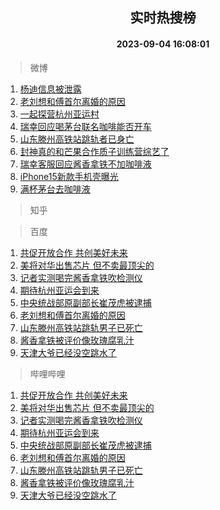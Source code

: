 <div align="center"><h2>实时热搜榜</h2><h4>2023-09-04 16:08:01</h4></div>

> 微博  

1. [杨迪信息被泄露](https://s.weibo.com/weibo?q=%23%E6%9D%A8%E8%BF%AA%E4%BF%A1%E6%81%AF%E8%A2%AB%E6%B3%84%E9%9C%B2%23&t=31&band_rank=1&Refer=top)<br />
2. [老刘想和傅首尔离婚的原因](https://s.weibo.com/weibo?q=%23%E8%80%81%E5%88%98%E6%83%B3%E5%92%8C%E5%82%85%E9%A6%96%E5%B0%94%E7%A6%BB%E5%A9%9A%E7%9A%84%E5%8E%9F%E5%9B%A0%23&t=31&band_rank=2&Refer=top)<br />
3. [一起探营杭州亚运村](https://s.weibo.com/weibo?q=%23%E4%B8%80%E8%B5%B7%E6%8E%A2%E8%90%A5%E6%9D%AD%E5%B7%9E%E4%BA%9A%E8%BF%90%E6%9D%91%23&t=31&band_rank=3&Refer=top)<br />
4. [瑞幸回应喝茅台联名咖啡能否开车](https://s.weibo.com/weibo?q=%23%E7%91%9E%E5%B9%B8%E5%9B%9E%E5%BA%94%E5%96%9D%E8%8C%85%E5%8F%B0%E8%81%94%E5%90%8D%E5%92%96%E5%95%A1%E8%83%BD%E5%90%A6%E5%BC%80%E8%BD%A6%23&t=31&band_rank=4&Refer=top)<br />
5. [山东滕州高铁站跳轨者已身亡](https://s.weibo.com/weibo?q=%23%E5%B1%B1%E4%B8%9C%E6%BB%95%E5%B7%9E%E9%AB%98%E9%93%81%E7%AB%99%E8%B7%B3%E8%BD%A8%E8%80%85%E5%B7%B2%E8%BA%AB%E4%BA%A1%23&t=31&band_rank=5&Refer=top)<br />
6. [封神真的和芒果合作质子训练营综艺了](https://s.weibo.com/weibo?q=%23%E5%B0%81%E7%A5%9E%E7%9C%9F%E7%9A%84%E5%92%8C%E8%8A%92%E6%9E%9C%E5%90%88%E4%BD%9C%E8%B4%A8%E5%AD%90%E8%AE%AD%E7%BB%83%E8%90%A5%E7%BB%BC%E8%89%BA%E4%BA%86%23&t=31&band_rank=6&Refer=top)<br />
7. [瑞幸客服回应酱香拿铁不加咖啡液](https://s.weibo.com/weibo?q=%23%E7%91%9E%E5%B9%B8%E5%AE%A2%E6%9C%8D%E5%9B%9E%E5%BA%94%E9%85%B1%E9%A6%99%E6%8B%BF%E9%93%81%E4%B8%8D%E5%8A%A0%E5%92%96%E5%95%A1%E6%B6%B2%23&t=31&band_rank=7&Refer=top)<br />
8. [iPhone15新款手机壳曝光](https://s.weibo.com/weibo?q=%23iPhone15%E6%96%B0%E6%AC%BE%E6%89%8B%E6%9C%BA%E5%A3%B3%E6%9B%9D%E5%85%89%23&t=31&band_rank=8&Refer=top)<br />
9. [满杯茅台去咖啡液](https://s.weibo.com/weibo?q=%23%E6%BB%A1%E6%9D%AF%E8%8C%85%E5%8F%B0%E5%8E%BB%E5%92%96%E5%95%A1%E6%B6%B2%23&t=31&band_rank=9&Refer=top)<br />

> 知乎  


> 百度  

1. [共促开放合作 共创美好未来](https://www.baidu.com/s?wd=%E5%85%B1%E4%BF%83%E5%BC%80%E6%94%BE%E5%90%88%E4%BD%9C+%E5%85%B1%E5%88%9B%E7%BE%8E%E5%A5%BD%E6%9C%AA%E6%9D%A5&sa=fyb_news&rsv_dl=fyb_news)<br />
2. [美将对华出售芯片 但不卖最顶尖的](https://www.baidu.com/s?wd=%E7%BE%8E%E5%B0%86%E5%AF%B9%E5%8D%8E%E5%87%BA%E5%94%AE%E8%8A%AF%E7%89%87+%E4%BD%86%E4%B8%8D%E5%8D%96%E6%9C%80%E9%A1%B6%E5%B0%96%E7%9A%84&sa=fyb_news&rsv_dl=fyb_news)<br />
3. [记者实测喝完酱香拿铁吹检测仪](https://www.baidu.com/s?wd=%E8%AE%B0%E8%80%85%E5%AE%9E%E6%B5%8B%E5%96%9D%E5%AE%8C%E9%85%B1%E9%A6%99%E6%8B%BF%E9%93%81%E5%90%B9%E6%A3%80%E6%B5%8B%E4%BB%AA&sa=fyb_news&rsv_dl=fyb_news)<br />
4. [期待杭州亚运会到来](https://www.baidu.com/s?wd=%E6%9C%9F%E5%BE%85%E6%9D%AD%E5%B7%9E%E4%BA%9A%E8%BF%90%E4%BC%9A%E5%88%B0%E6%9D%A5&sa=fyb_news&rsv_dl=fyb_news)<br />
5. [中央统战部原副部长崔茂虎被逮捕](https://www.baidu.com/s?wd=%E4%B8%AD%E5%A4%AE%E7%BB%9F%E6%88%98%E9%83%A8%E5%8E%9F%E5%89%AF%E9%83%A8%E9%95%BF%E5%B4%94%E8%8C%82%E8%99%8E%E8%A2%AB%E9%80%AE%E6%8D%95&sa=fyb_news&rsv_dl=fyb_news)<br />
6. [老刘想和傅首尔离婚的原因](https://www.baidu.com/s?wd=%E8%80%81%E5%88%98%E6%83%B3%E5%92%8C%E5%82%85%E9%A6%96%E5%B0%94%E7%A6%BB%E5%A9%9A%E7%9A%84%E5%8E%9F%E5%9B%A0&sa=fyb_news&rsv_dl=fyb_news)<br />
7. [山东滕州高铁站跳轨男子已死亡](https://www.baidu.com/s?wd=%E5%B1%B1%E4%B8%9C%E6%BB%95%E5%B7%9E%E9%AB%98%E9%93%81%E7%AB%99%E8%B7%B3%E8%BD%A8%E7%94%B7%E5%AD%90%E5%B7%B2%E6%AD%BB%E4%BA%A1&sa=fyb_news&rsv_dl=fyb_news)<br />
8. [酱香拿铁被评价像玫瑰腐乳汁](https://www.baidu.com/s?wd=%E9%85%B1%E9%A6%99%E6%8B%BF%E9%93%81%E8%A2%AB%E8%AF%84%E4%BB%B7%E5%83%8F%E7%8E%AB%E7%91%B0%E8%85%90%E4%B9%B3%E6%B1%81&sa=fyb_news&rsv_dl=fyb_news)<br />
9. [天津大爷已经没空跳水了](https://www.baidu.com/s?wd=%E5%A4%A9%E6%B4%A5%E5%A4%A7%E7%88%B7%E5%B7%B2%E7%BB%8F%E6%B2%A1%E7%A9%BA%E8%B7%B3%E6%B0%B4%E4%BA%86&sa=fyb_news&rsv_dl=fyb_news)<br />

> 哔哩哔哩  

1. [共促开放合作 共创美好未来](https://www.baidu.com/s?wd=%E5%85%B1%E4%BF%83%E5%BC%80%E6%94%BE%E5%90%88%E4%BD%9C+%E5%85%B1%E5%88%9B%E7%BE%8E%E5%A5%BD%E6%9C%AA%E6%9D%A5&sa=fyb_news&rsv_dl=fyb_news)<br />
2. [美将对华出售芯片 但不卖最顶尖的](https://www.baidu.com/s?wd=%E7%BE%8E%E5%B0%86%E5%AF%B9%E5%8D%8E%E5%87%BA%E5%94%AE%E8%8A%AF%E7%89%87+%E4%BD%86%E4%B8%8D%E5%8D%96%E6%9C%80%E9%A1%B6%E5%B0%96%E7%9A%84&sa=fyb_news&rsv_dl=fyb_news)<br />
3. [记者实测喝完酱香拿铁吹检测仪](https://www.baidu.com/s?wd=%E8%AE%B0%E8%80%85%E5%AE%9E%E6%B5%8B%E5%96%9D%E5%AE%8C%E9%85%B1%E9%A6%99%E6%8B%BF%E9%93%81%E5%90%B9%E6%A3%80%E6%B5%8B%E4%BB%AA&sa=fyb_news&rsv_dl=fyb_news)<br />
4. [期待杭州亚运会到来](https://www.baidu.com/s?wd=%E6%9C%9F%E5%BE%85%E6%9D%AD%E5%B7%9E%E4%BA%9A%E8%BF%90%E4%BC%9A%E5%88%B0%E6%9D%A5&sa=fyb_news&rsv_dl=fyb_news)<br />
5. [中央统战部原副部长崔茂虎被逮捕](https://www.baidu.com/s?wd=%E4%B8%AD%E5%A4%AE%E7%BB%9F%E6%88%98%E9%83%A8%E5%8E%9F%E5%89%AF%E9%83%A8%E9%95%BF%E5%B4%94%E8%8C%82%E8%99%8E%E8%A2%AB%E9%80%AE%E6%8D%95&sa=fyb_news&rsv_dl=fyb_news)<br />
6. [老刘想和傅首尔离婚的原因](https://www.baidu.com/s?wd=%E8%80%81%E5%88%98%E6%83%B3%E5%92%8C%E5%82%85%E9%A6%96%E5%B0%94%E7%A6%BB%E5%A9%9A%E7%9A%84%E5%8E%9F%E5%9B%A0&sa=fyb_news&rsv_dl=fyb_news)<br />
7. [山东滕州高铁站跳轨男子已死亡](https://www.baidu.com/s?wd=%E5%B1%B1%E4%B8%9C%E6%BB%95%E5%B7%9E%E9%AB%98%E9%93%81%E7%AB%99%E8%B7%B3%E8%BD%A8%E7%94%B7%E5%AD%90%E5%B7%B2%E6%AD%BB%E4%BA%A1&sa=fyb_news&rsv_dl=fyb_news)<br />
8. [酱香拿铁被评价像玫瑰腐乳汁](https://www.baidu.com/s?wd=%E9%85%B1%E9%A6%99%E6%8B%BF%E9%93%81%E8%A2%AB%E8%AF%84%E4%BB%B7%E5%83%8F%E7%8E%AB%E7%91%B0%E8%85%90%E4%B9%B3%E6%B1%81&sa=fyb_news&rsv_dl=fyb_news)<br />
9. [天津大爷已经没空跳水了](https://www.baidu.com/s?wd=%E5%A4%A9%E6%B4%A5%E5%A4%A7%E7%88%B7%E5%B7%B2%E7%BB%8F%E6%B2%A1%E7%A9%BA%E8%B7%B3%E6%B0%B4%E4%BA%86&sa=fyb_news&rsv_dl=fyb_news)<br />

